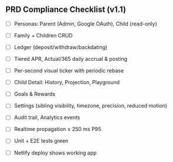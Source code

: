 ## PRD Compliance Checklist (v1.1)

- [ ] Personas: Parent (Admin, Google OAuth), Child (read-only)
- [ ] Family + Children CRUD
- [ ] Ledger (deposit/withdraw/backdating)
- [ ] Tiered APR, Actual/365 daily accrual & posting
- [ ] Per-second visual ticker with periodic rebase
- [ ] Child Detail: History, Projection, Playground
- [ ] Goals & Rewards
- [ ] Settings (sibling visibility, timezone, precision, reduced motion)
- [ ] Audit trail, Analytics events
- [ ] Realtime propagation ≤ 250 ms P95
- [ ] Unit + E2E tests green
- [ ] Netlify deploy shows working app

